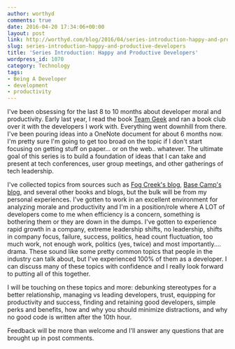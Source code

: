 ```yaml
---
author: worthyd
comments: true
date: 2016-04-20 17:34:06+00:00
layout: post
link: http://worthyd.com/blog/2016/04/series-introduction-happy-and-productive-developers/
slug: series-introduction-happy-and-productive-developers
title: 'Series Introduction: Happy and Productive Developers'
wordpress_id: 1070
category: Technology
tags:
- Being A Developer
- development
- productivity
---
```


I've been obsessing for the last 8 to 10 months about developer moral and productivity. Early last year, I read the book [Team Geek](http://shop.oreilly.com/product/0636920018025.do) and ran a book club over it with the developers I work with.  Everything went downhill from there.  I've been pouring ideas into a OneNote document for about 6 months now. I'm pretty sure I'm going to get too broad on the topic if I don't start focusing on getting stuff on paper... or on the web.. whatever. The ultimate goal of this series is to build a foundation of ideas that I can take and present at tech conferences, user group meetings, and other gatherings of tech leadership.

I've collected topics from sources such as [Fog Creek's blog](http://blog.fogcreek.com/), [Base Camp's blog](https://m.signalvnoise.com/), and several other books and blogs, but the bulk will be from my personal experiences.  I've gotten to work in an excellent environment for analyzing morale and productivity and I'm in a position/role where A LOT of developers come to me when efficiency is a concern, something is bothering them or they are down in the dumps.  I've gotten to experience rapid growth in a company, extreme leadership shifts, no leadership, shifts in company focus, failure, success, politics, head count fluctuation, too much work, not enough work, politics (yes, twice) and most importantly.... drama. These sound like some pretty common topics that people in the industry can talk about, but I've experienced 100% of them as a developer.  I can discuss many of these topics with confidence and I really look forward to putting all of this together.

I will be touching on these topics and more: debunking stereotypes for a better relationship, managing vs leading developers, trust, equipping for productivity and success, finding and retaining good developers, simple perks and benefits, how and why you should minimize distractions, and why no good code is written after the 10th hour.

Feedback will be more than welcome and I'll answer any questions that are brought up in post comments.
